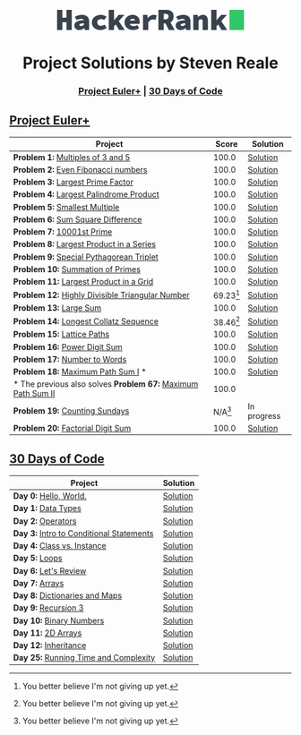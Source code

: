 <!-- Concept and Inspiration by Jerry Balderas ( https://github.com/midnjerry/HackerRank )-->

<p align="center"> <a href = "https://www.hackerrank.com/StevenMReale"><img src = "hackerrank_logo.png"></a> </p>
<h1 align = "center">Project Solutions by Steven Reale</h2>

<h3 align = "center"> <a href = "#project-euler">Project Euler+</a> | <a href = "#30-days-of-code">30 Days of Code</a> </h3>

## [Project Euler+](https://www.hackerrank.com/results/projecteuler/StevenMReale)
| Project                                                                                                                                  | Score     | Solution                                                                     |
|------------------------------------------------------------------------------------------------------------------------------------------|-----------|------------------------------------------------------------------------------|
| **Problem 1:** [Multiples of 3 and 5](https://www.hackerrank.com/contests/projecteuler/challenges/euler001/)                             | 100.0     | [Solution](src/steven/reale/euler/EulerExercise001.java)                     |
| **Problem 2:** [Even Fibonacci numbers](https://www.hackerrank.com/contests/projecteuler/challenges/euler002//)                          | 100.0     | [Solution](src/steven/reale/euler/EulerExercise002.java)                     |
| **Problem 3:** [Largest Prime Factor](https://www.hackerrank.com/contests/projecteuler/challenges/euler003/)                             | 100.0     | [Solution](src/steven/reale/euler/EulerExercise003.java)                     |
| **Problem 4:** [Largest Palindrome Product](https://www.hackerrank.com/contests/projecteuler/challenges/euler004/)                       | 100.0     | [Solution](src/steven/reale/euler/EulerExercise004.java)                     |
| **Problem 5:** [Smallest Multiple](https://www.hackerrank.com/contests/projecteuler/challenges/euler005/)                                | 100.0     | [Solution](src/steven/reale/euler/EulerExercise005.java)                     |
| **Problem 6:** [Sum Square Difference](https://www.hackerrank.com/contests/projecteuler/challenges/euler006/)                            | 100.0     | [Solution](src/steven/reale/euler/EulerExercise006.java)                     |
| **Problem 7:** [10001st Prime](https://www.hackerrank.com/contests/projecteuler/challenges/euler007/)                                    | 100.0     | [Solution](src/steven/reale/euler/EulerExercise007.java)                     |
| **Problem 8:** [Largest Product in a Series](https://www.hackerrank.com/contests/projecteuler/challenges/euler008/)                      | 100.0     | [Solution](src/steven/reale/euler/EulerExercise008.java)                     |
| **Problem 9:** [Special Pythagorean Triplet](https://www.hackerrank.com/contests/projecteuler/challenges/euler009/)                      | 100.0     | [Solution](src/steven/reale/euler/EulerExercise009.java)                     |
| **Problem 10:** [Summation of Primes](https://www.hackerrank.com/contests/projecteuler/challenges/euler010/)                             | 100.0     | [Solution](src/steven/reale/euler/EulerExercise010.java)                     |
| **Problem 11:** [Largest Product in a Grid](https://www.hackerrank.com/contests/projecteuler/challenges/euler011/)                       | 100.0     | [Solution](src/steven/reale/euler/EulerExercise011.java)                     |
| **Problem 12:** [Highly Divisible Triangular Number](https://www.hackerrank.com/contests/projecteuler/challenges/euler012/)              | 69.23[^1] | [Solution](src/steven/reale/euler/EulerExercise012.java)                     |
| **Problem 13:** [Large Sum](https://www.hackerrank.com/contests/projecteuler/challenges/euler013/)                                       | 100.0     | [Solution](src/steven/reale/euler/EulerExercise013.java)                     |
| **Problem 14:** [Longest Collatz Sequence](https://www.hackerrank.com/contests/projecteuler/challenges/euler014/)                        | 38.46[^1] | [Solution](src/steven/reale/euler/EulerExercise014.java)                     |
| **Problem 15:** [Lattice Paths](https://www.hackerrank.com/contests/projecteuler/challenges/euler015/)                                   | 100.0     | [Solution](src/steven/reale/euler/EulerExercise015.java)                     |
| **Problem 16:** [Power Digit Sum](https://www.hackerrank.com/contests/projecteuler/challenges/euler016/)                                 | 100.0     | [Solution](src/steven/reale/euler/EulerExercise016.java)                     |
| **Problem 17:** [Number to Words](https://www.hackerrank.com/contests/projecteuler/challenges/euler017/)                                 | 100.0     | [Solution](src/steven/reale/euler/EulerExercise017.java)                     |
| **Problem 18:** [Maximum Path Sum I](https://www.hackerrank.com/contests/projecteuler/challenges/euler018/) \*                           | 100.0     | [Solution](src/steven/reale/euler/EulerExercise018.java)                     |
| \* The previous also solves **Problem 67:** [Maximum Path Sum II](https://www.hackerrank.com/contests/projecteuler/challenges/euler067/) | 100.0     |
| **Problem 19:** [Counting Sundays](https://www.hackerrank.com/contests/projecteuler/challenges/euler019/)                                | N/A[^1]   | In progress <!--[Solution](src/steven/reale/euler/EulerExercise019.java) --> |
| **Problem 20:** [Factorial Digit Sum](https://www.hackerrank.com/contests/projecteuler/challenges/euler020/)                             | 100.0     | [Solution](src/steven/reale/euler/EulerExercise020.java)                     |
[^1]: You better believe I'm not giving up yet.

## [30 Days of Code](https://www.hackerrank.com/domains/tutorials/30-days-of-code)
| Project                                                                                                                 | Solution                                           |
|-------------------------------------------------------------------------------------------------------------------------|----------------------------------------------------|
| **Day 0:** [Hello, World.](https://www.hackerrank.com/challenges/30-hello-world/problem)                                | [Solution](src/steven/reale/thirtydays/Day0.java)  |
| **Day 1:** [Data Types](https://www.hackerrank.com/challenges/30-data-types/problem)                                    | [Solution](src/steven/reale/thirtydays/Day1.java)  |
| **Day 2:** [Operators](https://www.hackerrank.com/challenges/30-operators/problem)                                      | [Solution](src/steven/reale/thirtydays/Day2.java)  |
| **Day 3:** [Intro to Conditional Statements](https://www.hackerrank.com/challenges/30-conditional-statements/problem)   | [Solution](src/steven/reale/thirtydays/Day3.java)  |
| **Day 4:** [Class vs. Instance](https://www.hackerrank.com/challenges/30-class-vs-instance/problem)                     | [Solution](src/steven/reale/thirtydays/Day4.java)  |
| **Day 5:** [Loops](https://www.hackerrank.com/challenges/30-loops/problem)                                              | [Solution](src/steven/reale/thirtydays/Day5.java)  |
| **Day 6:** [Let's Review](https://www.hackerrank.com/challenges/30-review-loop/problem)                                 | [Solution](src/steven/reale/thirtydays/Day6.java)  |
| **Day 7:** [Arrays](https://www.hackerrank.com/challenges/30-arrays/problem)                                            | [Solution](src/steven/reale/thirtydays/Day7.java)  |
| **Day 8:** [Dictionaries and Maps](https://www.hackerrank.com/challenges/30-dictionaries-and-maps/problem)              | [Solution](src/steven/reale/thirtydays/Day8.java)  |
| **Day 9:** [Recursion 3](https://www.hackerrank.com/challenges/30-recursion/problem)                                    | [Solution](src/steven/reale/thirtydays/Day9.java)  |
| **Day 10:** [Binary Numbers](https://www.hackerrank.com/challenges/30-binary-numbers/problem)                           | [Solution](src/steven/reale/thirtydays/Day10.java) |
| **Day 11:** [2D Arrays](https://www.hackerrank.com/challenges/30-2d-arrays/problem)                                     | [Solution](src/steven/reale/thirtydays/Day11.java) |
| **Day 12:** [Inheritance](https://www.hackerrank.com/challenges/30-inheritance/problem)                        | [Solution](src/steven/reale/thirtydays/Day12.java) |
| **Day 25:** [Running Time and Complexity](https://www.hackerrank.com/challenges/30-running-time-and-complexity/problem) | [Solution](src/steven/reale/thirtydays/Day25.java) |
